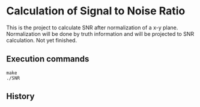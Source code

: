 # Calculation of Signal to Noise Ratio
This is the project to calculate SNR after normalization of a x-y plane. Normalization will be done by truth information and will be projected to SNR calculation. Not yet finished.

## Execution commands
```
make
./SNR
```

## History
